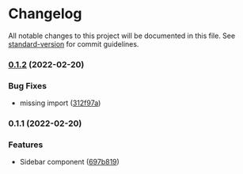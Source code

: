 # Changelog

All notable changes to this project will be documented in this file. See [standard-version](https://github.com/conventional-changelog/standard-version) for commit guidelines.

### [0.1.2](https://github.com/mdornseif/fluentui-hooks/compare/v0.1.1...v0.1.2) (2022-02-20)


### Bug Fixes

* missing import ([312f97a](https://github.com/mdornseif/fluentui-hooks/commit/312f97a50506dd5216c272eb61bb81913acf717d))

### 0.1.1 (2022-02-20)


### Features

* Sidebar component ([697b819](https://github.com/mdornseif/fluentui-hooks/commit/697b819755bc1ada3cddb1894f78c75cb3eb40dd))
